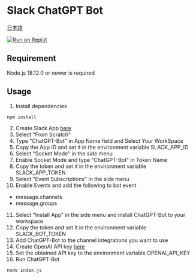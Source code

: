 # Slack ChatGPT Bot

[日本語](README-ja.md)

[![Run on Repl.it](https://repl.it/badge/github/tsubasa652/chatgpt-slack-bot)](https://repl.it/github/tsubasa652/chatgpt-slack-bot)

## Requirement

Node.js 18.12.0 or newer is required

## Usage

1. Install dependencies

```shell
npm install
```
2. Create Slack App [here](https://api.slack.com/apps?new_app=1)
3. Select "From Scratch"
4. Type "ChatGPT-Bot" in App Name field and Select Your WorkSpace
5. Copy the App ID and set it in the environment variable SLACK_APP_ID
6. Select "Socket Mode" in the side menu
7. Enable Socket Mode and type "ChatGPT-Bot" in Token Name
8. Copy the token and set it in the environment variable SLACK_APP_TOKEN
9. Select "Event Subscriptions" in the side menu
10. Enable Events and add the following to bot event
- message.channels
- message.groups

11. Select "Install App" in the side menu and install ChatGPT-Bot to your workspace
12. Copy the token and set it in the environment variable SLACK_BOT_TOKEN
13. Add ChatGPT-Bot to the channel integrations you want to use
14. Create OpenAI API key [here](https://platform.openai.com/account/api-keys)
15. Set the obtained API key to the environment variable OPENAI_API_KEY
16. Run ChatGPT-Bot
```shell
node index.js
```
